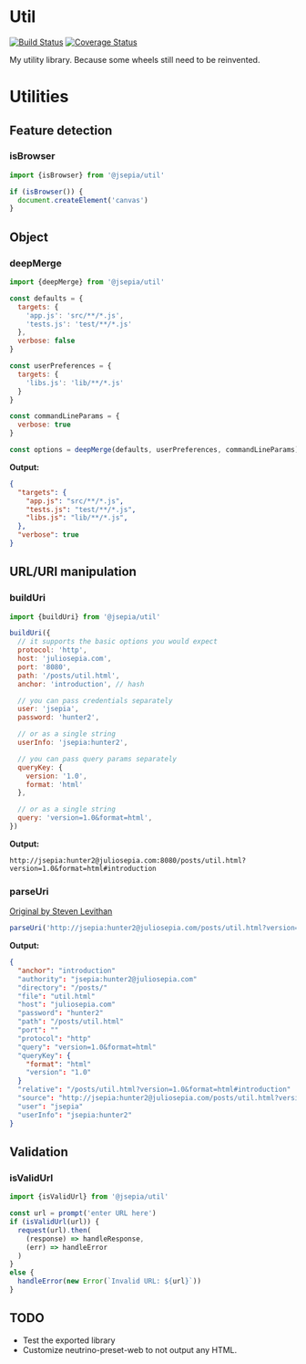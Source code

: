 # Util

[![Build Status](https://travis-ci.org/jsepia/util.svg?branch=master)](https://travis-ci.org/jsepia/util) [![Coverage Status](https://coveralls.io/repos/github/jsepia/util/badge.svg?branch=master)](https://coveralls.io/github/jsepia/util?branch=master)

My utility library. Because some wheels still need to be reinvented.

# Utilities

## Feature detection

### isBrowser

```js
import {isBrowser} from '@jsepia/util'

if (isBrowser()) {
  document.createElement('canvas')
}
```

## Object

### deepMerge

```js
import {deepMerge} from '@jsepia/util'

const defaults = {
  targets: {
    'app.js': 'src/**/*.js',
    'tests.js': 'test/**/*.js'
  },
  verbose: false
}

const userPreferences = {
  targets: {
    'libs.js': 'lib/**/*.js'
  }
}

const commandLineParams = {
  verbose: true
}

const options = deepMerge(defaults, userPreferences, commandLineParams)
```

**Output:**

```json
{
  "targets": {
    "app.js": "src/**/*.js",
    "tests.js": "test/**/*.js",
    "libs.js": "lib/**/*.js",
  },
  "verbose": true
}
```

## URL/URI manipulation

### buildUri

```js
import {buildUri} from '@jsepia/util'

buildUri({
  // it supports the basic options you would expect
  protocol: 'http',
  host: 'juliosepia.com',
  port: '8080',
  path: '/posts/util.html',
  anchor: 'introduction', // hash

  // you can pass credentials separately
  user: 'jsepia',
  password: 'hunter2',

  // or as a single string
  userInfo: 'jsepia:hunter2',

  // you can pass query params separately
  queryKey: {
    version: '1.0',
    format: 'html'
  },

  // or as a single string
  query: 'version=1.0&format=html',
})
```

**Output:**

```
http://jsepia:hunter2@juliosepia.com:8080/posts/util.html?version=1.0&format=html#introduction
```

### parseUri

[Original by Steven Levithan](http://blog.stevenlevithan.com/archives/parseuri)

```js
parseUri('http://jsepia:hunter2@juliosepia.com/posts/util.html?version=1.0&format=html#introduction')
```

**Output:**

```json
{
  "anchor": "introduction"
  "authority": "jsepia:hunter2@juliosepia.com"
  "directory": "/posts/"
  "file": "util.html"
  "host": "juliosepia.com"
  "password": "hunter2"
  "path": "/posts/util.html"
  "port": ""
  "protocol": "http"
  "query": "version=1.0&format=html"
  "queryKey": {
    "format": "html"
    "version": "1.0"
  }
  "relative": "/posts/util.html?version=1.0&format=html#introduction"
  "source": "http://jsepia:hunter2@juliosepia.com/posts/util.html?version=1.0&format=html#introduction"
  "user": "jsepia"
  "userInfo": "jsepia:hunter2"
}
```

## Validation

### isValidUrl

```js
import {isValidUrl} from '@jsepia/util'

const url = prompt('enter URL here')
if (isValidUrl(url)) {
  request(url).then(
    (response) => handleResponse,
    (err) => handleError
  )
}
else {
  handleError(new Error(`Invalid URL: ${url}`))
}
```

## TODO

* Test the exported library
* Customize neutrino-preset-web to not output any HTML.
